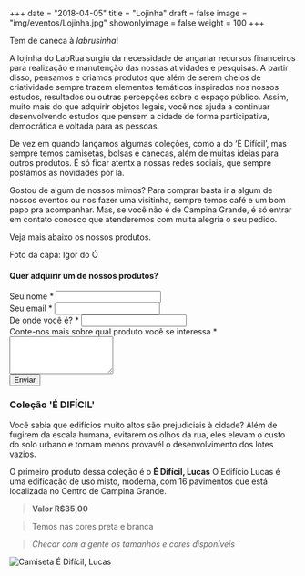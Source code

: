 +++
date = "2018-04-05"
title = "Lojinha"
draft = false
image = "img/eventos/Lojinha.jpg"
showonlyimage = false
weight = 100
+++

Tem de caneca à *labrusinha*!
<!--more-->

A lojinha do LabRua surgiu da necessidade de angariar recursos financeiros para realização e manutenção das nossas atividades e pesquisas. A partir disso, pensamos e criamos produtos que além de serem cheios de criatividade sempre trazem elementos temáticos inspirados nos nossos estudos, resultados ou outras percepções sobre o espaço público.
Assim, muito mais do que adquirir objetos legais, você nos ajuda a continuar desenvolvendo estudos que pensem a cidade de forma participativa, democrática e voltada para as pessoas.

De vez em quando lançamos algumas coleções, como a do ‘É Difícil’, mas sempre temos camisetas, bolsas e canecas, além de muitas ideias para outros produtos. É só ficar atentx a nossas redes sociais, que sempre postamos as novidades por lá.

​Gostou de algum de nossos mimos? Para comprar basta ir a algum de nossos eventos ou nos fazer uma visitinha, sempre temos café e um bom papo pra acompanhar. Mas, se você não é de Campina Grande, é só entrar em contato conosco que atenderemos com muita alegria o seu pedido.

Veja mais abaixo os nossos produtos.


Foto da capa: Igor do Ó

<h4>Quer adquirir um de nossos produtos?</h4>
<form id="contact-form" class="contact-form form" method="post" action="https://formspree.io/lojinha@labrua.org">
  <div class="controls">
    <div class="form-group">
      <label for="name">Seu nome *</label>
      <input type="text" name="name" id="name" required="required" class="form-control">
    </div>
    <div class="form-group">
      <label for="email">Seu email *</label>
      <input type="email" name="email" id="email" required="required" class="form-control">
    </div>
    <div class="form-group">
      <label for="cidade">De onde você é? *</label>
      <input type="text" name="name" id="name" required="required" class="form-control">
    </div>
    <div class="form-group">
      <label for="message">Conte-nos mais sobre qual produto você se interessa *</label>
      <textarea rows="4" name="message" id="message" required="required" class="form-control"></textarea>
    </div>
    <div>
      <input type="submit" value="Enviar" class="btn btn-ghost">
    </div>
  </div>
</form>




### Coleção 'É DIFÍCIL'
Você sabia que edifícios muito altos são prejudiciais à cidade?
Além de fugirem da escala humana, evitarem os olhos da rua, eles elevam o custo do solo urbano e tornam menos provavél o desenvolvimento dos lotes vazios.

O primeiro produto dessa coleção é o **É Difícil, Lucas**
O Edifício Lucas é uma edificação de uso misto, moderna, com 16 pavimentos que está localizada no Centro de Campina Grande.

>**Valor R$35,00**

>Temos nas cores preta e branca

>*Checar com a gente os tamanhos e cores disponíveis*

![Camiseta É Difícil, Lucas](../../img/Lojinha/Camisetaedificillucas.jpg)
